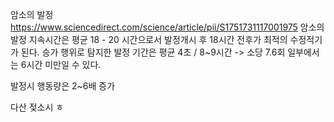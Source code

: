 
암소의 발정
https://www.sciencedirect.com/science/article/pii/S1751731117001975
암소의 발정 지속시간은 평균 18 - 20 시간으로서 발정개시 후 18시간 전후가 최적의 수정적기가 된다.
승가 행위로 탐지한 발정 기간은 평균 4초 / 8~9시간 -> 소당 7.6회 일부에서는 6시간 미만일 수 있다.

발정시 행동량은 2~6배 증가

다산 젖소시 ㅎ